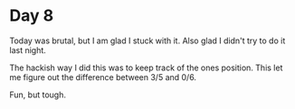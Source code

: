 # Day 8
Today was brutal, but I am glad I stuck with it. Also glad I didn't try to do it last night.

The hackish way I did this was to keep track of the ones position. This let me figure out the difference between 3/5 and 0/6.

Fun, but tough.